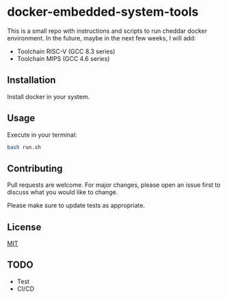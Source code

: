 # docker-embedded-system-tools

This is a small repo with instructions and scripts to run cheddar docker environment.
In the future, maybe in the next few weeks, I will add:
- Toolchain RISC-V (GCC 8.3 series) 
- Toolchain MIPS (GCC 4.6 series)


## Installation
Install docker in your system.

## Usage
Execute in your terminal:
```bash
bash run.sh
```

## Contributing
Pull requests are welcome. For major changes, please open an issue first to discuss what you would like to change.

Please make sure to update tests as appropriate.

## License
[MIT](https://choosealicense.com/licenses/mit/)

## TODO
- Test
- CI/CD
